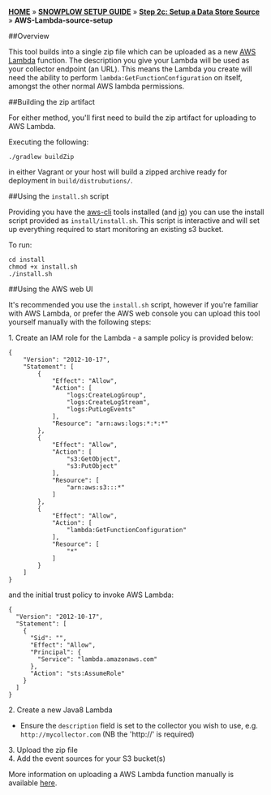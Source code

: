 [**HOME**](Home) » [**SNOWPLOW SETUP GUIDE**](Setting-up-Snowplow) » [**Step 2c: Setup a Data Store Source**](Setting-up-a-Data-Store-Source) » **AWS-Lambda-source-setup**

##Overview

This tool builds into a single zip file which can be uploaded as a new [AWS Lambda](http://docs.aws.amazon.com/lambda/latest/dg/welcome.html) function. The description you give your Lambda will be used as your collector endpoint (an URL). This means the Lambda you create will need the ability to perform `lambda:GetFunctionConfiguration` on itself, amongst the other normal AWS lambda permissions.

##Building the zip artifact

For either method, you'll first need to build the zip artifact for uploading to AWS Lambda.

Executing the following:

```
./gradlew buildZip
```

in either Vagrant or your host will build a zipped archive ready for deployment in `build/distrubutions/`.

##Using the `install.sh` script

Providing you have the [aws-cli](http://docs.aws.amazon.com/cli/latest/userguide/installing.html) tools installed (and [jq](https://stedolan.github.io/jq/download/)) you can use the install script provided as `install/install.sh`. This script is interactive and will set up everything required to start monitoring an existing s3 bucket.

To run:

```
cd install
chmod +x install.sh
./install.sh
```

##Using the AWS web UI

It's recommended you use the `install.sh` script, however if you're familiar with AWS Lambda, or prefer the AWS web console you can upload this tool yourself manually with the following steps:

1.&nbsp;Create an IAM role for the Lambda - a sample policy is provided below:

```
{
    "Version": "2012-10-17",
    "Statement": [
        {
            "Effect": "Allow",
            "Action": [
                "logs:CreateLogGroup",
                "logs:CreateLogStream",
                "logs:PutLogEvents"
            ],
            "Resource": "arn:aws:logs:*:*:*"
        },
        {
            "Effect": "Allow",
            "Action": [
                "s3:GetObject",
                "s3:PutObject"
            ],
            "Resource": [
                "arn:aws:s3:::*"
            ]
        },
        {
            "Effect": "Allow",
            "Action": [
                "lambda:GetFunctionConfiguration"
            ],
            "Resource": [
                "*"
            ]
        }
    ]
}
```

and the initial trust policy to invoke AWS Lambda:

```
{
  "Version": "2012-10-17",
  "Statement": [
    {
      "Sid": "",
      "Effect": "Allow",
      "Principal": {
        "Service": "lambda.amazonaws.com"
      },
      "Action": "sts:AssumeRole"
    }
  ]
}
```

2.&nbsp;Create a new Java8 Lambda

- Ensure the `description` field is set to the collector you wish to use, e.g. `http://mycollector.com` (NB the 'http://' is required)

3.&nbsp;Upload the zip file  
4.&nbsp;Add the event sources for your S3 bucket(s)

More information on uploading a AWS Lambda function manually is available [here](http://docs.aws.amazon.com/lambda/latest/dg/with-s3.html).